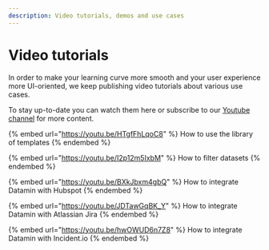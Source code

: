 ```yaml
---
description: Video tutorials, demos and use cases
---
```


# Video tutorials

In order to make your learning curve more smooth and your user experience more UI-oriented, we keep publishing video tutorials about various use cases.&#x20;

To stay up-to-date you can watch them here or subscribe to our [Youtube channel](https://www.youtube.com/channel/UCbrmYg0YhbqUVlUVX1QIg9w) for more content.

{% embed url="https://youtu.be/HTgfFhLqoC8" %}
How to use the library of templates
{% endembed %}

{% embed url="https://youtu.be/I2p12m5IxbM" %}
How to filter datasets
{% endembed %}

{% embed url="https://youtu.be/BXkJbxm4gbQ" %}
How to integrate Datamin with Hubspot
{% endembed %}

{% embed url="https://youtu.be/JDTawGqBK_Y" %}
How to integrate Datamin with Atlassian Jira
{% endembed %}

{% embed url="https://youtu.be/hwOWUD6n7Z8" %}
How to integrate Datamin with Incident.io
{% endembed %}
